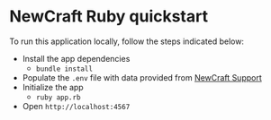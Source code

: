 # NewCraft Ruby quickstart

To run this application locally, follow the steps indicated below:

- Install the app dependencies
  - `bundle install`
- Populate the `.env` file with data provided from [NewCraft Support](support@newcraft.io)
- Initialize the app
  - `ruby app.rb`
- Open `http://localhost:4567`
